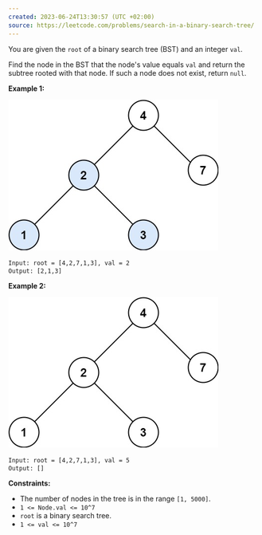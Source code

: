 ```yaml
---
created: 2023-06-24T13:30:57 (UTC +02:00)
source: https://leetcode.com/problems/search-in-a-binary-search-tree/
---
```

You are given the `root` of a binary search tree (BST) and an integer `val`.

Find the node in the BST that the node's value equals `val` and return the subtree rooted with that node. If such a node does not exist, return `null`.

**Example 1:**

![img.png](img.png)

```
Input: root = [4,2,7,1,3], val = 2
Output: [2,1,3]

```

**Example 2:**

![img_1.png](img_1.png)

```
Input: root = [4,2,7,1,3], val = 5
Output: []

```

**Constraints:**

-   The number of nodes in the tree is in the range `[1, 5000]`.
-   `1 <= Node.val <= 10^7`
-   `root` is a binary search tree.
-   `1 <= val <= 10^7`
